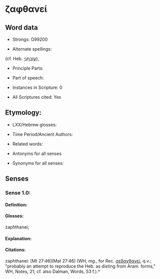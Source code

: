 # ζαφθανεί

<!-- Status: S2=NeedsEdits -->
<!-- Lexica used for edits:   -->

## Word data

* Strongs: G99200

* Alternate spellings:

(cf. Heb. [עֲזַבְתַּנִי](//en-uhl/H5800)), 

* Principle Parts: 


* Part of speech: 


* Instances in Scripture: 0

* All Scriptures cited: Yes

## Etymology: 


* LXX/Hebrew glosses: 


* Time Period/Ancient Authors: 


* Related words: 

* Antonyms for all senses

* Synonyms for all senses: 


## Senses 


### Sense  1.0: 

#### Definition: 

#### Glosses: 

zaphthanei; 

#### Explanation: 


#### Citations: 

zaphthanei: [Mt 27:46](Mat 27:46) (WH, mg., for Rec. [σεβαχθανεί](), q.v.; "probably an attempt to reproduce the Heb. as disting from Aram. forms," WH, Notes, 21; cf. also Dalman, Words, 53 f.).†
